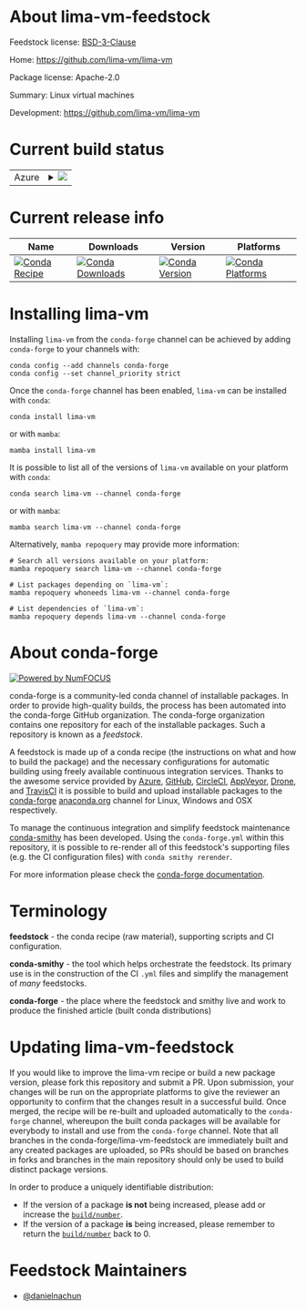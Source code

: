 About lima-vm-feedstock
=======================

Feedstock license: [BSD-3-Clause](https://github.com/conda-forge/lima-vm-feedstock/blob/main/LICENSE.txt)

Home: https://github.com/lima-vm/lima-vm

Package license: Apache-2.0

Summary: Linux virtual machines

Development: https://github.com/lima-vm/lima-vm

Current build status
====================


<table>
    
  <tr>
    <td>Azure</td>
    <td>
      <details>
        <summary>
          <a href="https://dev.azure.com/conda-forge/feedstock-builds/_build/latest?definitionId=22797&branchName=main">
            <img src="https://dev.azure.com/conda-forge/feedstock-builds/_apis/build/status/lima-vm-feedstock?branchName=main">
          </a>
        </summary>
        <table>
          <thead><tr><th>Variant</th><th>Status</th></tr></thead>
          <tbody><tr>
              <td>linux_64</td>
              <td>
                <a href="https://dev.azure.com/conda-forge/feedstock-builds/_build/latest?definitionId=22797&branchName=main">
                  <img src="https://dev.azure.com/conda-forge/feedstock-builds/_apis/build/status/lima-vm-feedstock?branchName=main&jobName=linux&configuration=linux%20linux_64_" alt="variant">
                </a>
              </td>
            </tr><tr>
              <td>linux_aarch64</td>
              <td>
                <a href="https://dev.azure.com/conda-forge/feedstock-builds/_build/latest?definitionId=22797&branchName=main">
                  <img src="https://dev.azure.com/conda-forge/feedstock-builds/_apis/build/status/lima-vm-feedstock?branchName=main&jobName=linux&configuration=linux%20linux_aarch64_" alt="variant">
                </a>
              </td>
            </tr><tr>
              <td>linux_ppc64le</td>
              <td>
                <a href="https://dev.azure.com/conda-forge/feedstock-builds/_build/latest?definitionId=22797&branchName=main">
                  <img src="https://dev.azure.com/conda-forge/feedstock-builds/_apis/build/status/lima-vm-feedstock?branchName=main&jobName=linux&configuration=linux%20linux_ppc64le_" alt="variant">
                </a>
              </td>
            </tr><tr>
              <td>osx_64</td>
              <td>
                <a href="https://dev.azure.com/conda-forge/feedstock-builds/_build/latest?definitionId=22797&branchName=main">
                  <img src="https://dev.azure.com/conda-forge/feedstock-builds/_apis/build/status/lima-vm-feedstock?branchName=main&jobName=osx&configuration=osx%20osx_64_" alt="variant">
                </a>
              </td>
            </tr><tr>
              <td>osx_arm64</td>
              <td>
                <a href="https://dev.azure.com/conda-forge/feedstock-builds/_build/latest?definitionId=22797&branchName=main">
                  <img src="https://dev.azure.com/conda-forge/feedstock-builds/_apis/build/status/lima-vm-feedstock?branchName=main&jobName=osx&configuration=osx%20osx_arm64_" alt="variant">
                </a>
              </td>
            </tr><tr>
              <td>win_64</td>
              <td>
                <a href="https://dev.azure.com/conda-forge/feedstock-builds/_build/latest?definitionId=22797&branchName=main">
                  <img src="https://dev.azure.com/conda-forge/feedstock-builds/_apis/build/status/lima-vm-feedstock?branchName=main&jobName=win&configuration=win%20win_64_" alt="variant">
                </a>
              </td>
            </tr>
          </tbody>
        </table>
      </details>
    </td>
  </tr>
</table>

Current release info
====================

| Name | Downloads | Version | Platforms |
| --- | --- | --- | --- |
| [![Conda Recipe](https://img.shields.io/badge/recipe-lima--vm-green.svg)](https://anaconda.org/conda-forge/lima-vm) | [![Conda Downloads](https://img.shields.io/conda/dn/conda-forge/lima-vm.svg)](https://anaconda.org/conda-forge/lima-vm) | [![Conda Version](https://img.shields.io/conda/vn/conda-forge/lima-vm.svg)](https://anaconda.org/conda-forge/lima-vm) | [![Conda Platforms](https://img.shields.io/conda/pn/conda-forge/lima-vm.svg)](https://anaconda.org/conda-forge/lima-vm) |

Installing lima-vm
==================

Installing `lima-vm` from the `conda-forge` channel can be achieved by adding `conda-forge` to your channels with:

```
conda config --add channels conda-forge
conda config --set channel_priority strict
```

Once the `conda-forge` channel has been enabled, `lima-vm` can be installed with `conda`:

```
conda install lima-vm
```

or with `mamba`:

```
mamba install lima-vm
```

It is possible to list all of the versions of `lima-vm` available on your platform with `conda`:

```
conda search lima-vm --channel conda-forge
```

or with `mamba`:

```
mamba search lima-vm --channel conda-forge
```

Alternatively, `mamba repoquery` may provide more information:

```
# Search all versions available on your platform:
mamba repoquery search lima-vm --channel conda-forge

# List packages depending on `lima-vm`:
mamba repoquery whoneeds lima-vm --channel conda-forge

# List dependencies of `lima-vm`:
mamba repoquery depends lima-vm --channel conda-forge
```


About conda-forge
=================

[![Powered by
NumFOCUS](https://img.shields.io/badge/powered%20by-NumFOCUS-orange.svg?style=flat&colorA=E1523D&colorB=007D8A)](https://numfocus.org)

conda-forge is a community-led conda channel of installable packages.
In order to provide high-quality builds, the process has been automated into the
conda-forge GitHub organization. The conda-forge organization contains one repository
for each of the installable packages. Such a repository is known as a *feedstock*.

A feedstock is made up of a conda recipe (the instructions on what and how to build
the package) and the necessary configurations for automatic building using freely
available continuous integration services. Thanks to the awesome service provided by
[Azure](https://azure.microsoft.com/en-us/services/devops/), [GitHub](https://github.com/),
[CircleCI](https://circleci.com/), [AppVeyor](https://www.appveyor.com/),
[Drone](https://cloud.drone.io/welcome), and [TravisCI](https://travis-ci.com/)
it is possible to build and upload installable packages to the
[conda-forge](https://anaconda.org/conda-forge) [anaconda.org](https://anaconda.org/)
channel for Linux, Windows and OSX respectively.

To manage the continuous integration and simplify feedstock maintenance
[conda-smithy](https://github.com/conda-forge/conda-smithy) has been developed.
Using the ``conda-forge.yml`` within this repository, it is possible to re-render all of
this feedstock's supporting files (e.g. the CI configuration files) with ``conda smithy rerender``.

For more information please check the [conda-forge documentation](https://conda-forge.org/docs/).

Terminology
===========

**feedstock** - the conda recipe (raw material), supporting scripts and CI configuration.

**conda-smithy** - the tool which helps orchestrate the feedstock.
                   Its primary use is in the construction of the CI ``.yml`` files
                   and simplify the management of *many* feedstocks.

**conda-forge** - the place where the feedstock and smithy live and work to
                  produce the finished article (built conda distributions)


Updating lima-vm-feedstock
==========================

If you would like to improve the lima-vm recipe or build a new
package version, please fork this repository and submit a PR. Upon submission,
your changes will be run on the appropriate platforms to give the reviewer an
opportunity to confirm that the changes result in a successful build. Once
merged, the recipe will be re-built and uploaded automatically to the
`conda-forge` channel, whereupon the built conda packages will be available for
everybody to install and use from the `conda-forge` channel.
Note that all branches in the conda-forge/lima-vm-feedstock are
immediately built and any created packages are uploaded, so PRs should be based
on branches in forks and branches in the main repository should only be used to
build distinct package versions.

In order to produce a uniquely identifiable distribution:
 * If the version of a package **is not** being increased, please add or increase
   the [``build/number``](https://docs.conda.io/projects/conda-build/en/latest/resources/define-metadata.html#build-number-and-string).
 * If the version of a package **is** being increased, please remember to return
   the [``build/number``](https://docs.conda.io/projects/conda-build/en/latest/resources/define-metadata.html#build-number-and-string)
   back to 0.

Feedstock Maintainers
=====================

* [@danielnachun](https://github.com/danielnachun/)

